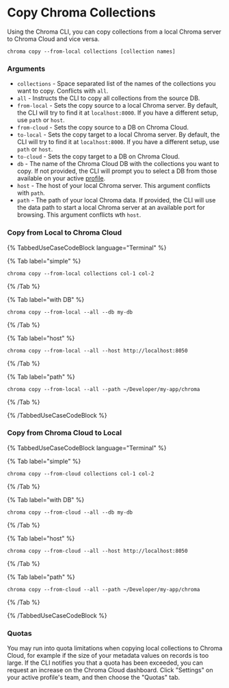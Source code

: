 # Copy Chroma Collections

Using the Chroma CLI, you can copy collections from a local Chroma server to Chroma Cloud and vice versa.

```terminal
chroma copy --from-local collections [collection names]
```

### Arguments

* `collections` - Space separated list of the names of the collections you want to copy. Conflicts with `all`.
* `all` - Instructs the CLI to copy all collections from the source DB.
* `from-local` - Sets the copy source to a local Chroma server. By default, the CLI will try to find it at `localhost:8000`. If you have a different setup, use `path` or `host`.
* `from-cloud` - Sets the copy source to a DB on Chroma Cloud.
* `to-local` - Sets the copy target to a local Chroma server. By default, the CLI will try to find it at `localhost:8000`. If you have a different setup, use `path` or `host`.
* `to-cloud` - Sets the copy target to a DB on Chroma Cloud.
* `db` - The name of the Chroma Cloud DB with the collections you want to copy. If not provided, the CLI will prompt you to select a DB from those available on your active [profile](./profile).
* `host` - The host of your local Chroma server. This argument conflicts with `path`.
* `path` - The path of your local Chroma data. If provided, the CLI will use the data path to start a local Chroma server at an available port for browsing. This argument conflicts wth `host`.

### Copy from Local to Chroma Cloud

{% TabbedUseCaseCodeBlock language="Terminal" %}

{% Tab label="simple" %}
```terminal
chroma copy --from-local collections col-1 col-2
```
{% /Tab %}

{% Tab label="with DB" %}
```terminal
chroma copy --from-local --all --db my-db
```

{% /Tab %}

{% Tab label="host" %}
```terminal
chroma copy --from-local --all --host http://localhost:8050
```
{% /Tab %}

{% Tab label="path" %}
```terminal
chroma copy --from-local --all --path ~/Developer/my-app/chroma
```
{% /Tab %}

{% /TabbedUseCaseCodeBlock %}

### Copy from Chroma Cloud to Local

{% TabbedUseCaseCodeBlock language="Terminal" %}

{% Tab label="simple" %}
```terminal
chroma copy --from-cloud collections col-1 col-2
```
{% /Tab %}

{% Tab label="with DB" %}
```terminal
chroma copy --from-cloud --all --db my-db
```

{% /Tab %}

{% Tab label="host" %}
```terminal
chroma copy --from-cloud --all --host http://localhost:8050
```
{% /Tab %}

{% Tab label="path" %}
```terminal
chroma copy --from-cloud --all --path ~/Developer/my-app/chroma
```
{% /Tab %}

{% /TabbedUseCaseCodeBlock %}

### Quotas

You may run into quota limitations when copying local collections to Chroma Cloud, for example if the size of your metadata values on records is too large. If the CLI notifies you that a quota has been exceeded, you can request an increase on the Chroma Cloud dashboard. Click "Settings" on your active profile's team, and then choose the "Quotas" tab.
